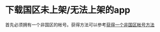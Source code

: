 # 下载国区未上架/无法上架的app
首先必须拥有一个非国区的帐号。获得方法可以参考[获得一个非国区帐号方法](../AppleID/get_not_chinese_mainland_account.md)